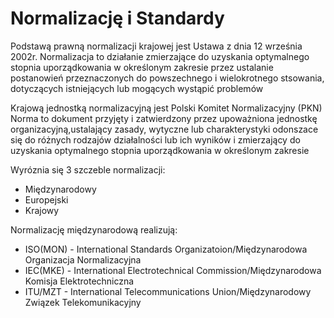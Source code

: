 # Normalizację i Standardy
Podstawą prawną normalizacji krajowej jest Ustawa z dnia 12 września 2002r.
Normalizacja to działanie zmierzające do uzyskania optymalnego stopnia uporządkowania w określonym zakresie przez ustalanie postanowień przeznaczonych do powszechnego i wielokrotnego stsowania, dotyczących istniejących lub mogących wystąpić problemów

Krajową jednostką normalizacyjną jest Polski Komitet Normalizacyjny (PKN)
Norma to dokument przyjęty i zatwierdzony przez upoważniona jednostkę organizacyjną,ustalający zasady, wytyczne lub charakterystyki odonszace się do różnych rodzajów działalności lub ich wyników i zmierzający do uzyskania optymalnego stopnia uporządkowania w określonym zakresie

Wyróznia się 3 szczeble normalizacji:
- Międzynarodowy
- Europejski
- Krajowy

Normalizację międzynarodową realizują:
- ISO(MON) - International Standards Organizatoion/Międzynarodowa Organizacja Normalizacyjna
- IEC(MKE) - International Electrotechnical Commission/Międzynarodowa Komisja Elektrotechniczna
- ITU/MZT - International Telecommunications Union/Międzynarodowy Związek Telekomunikacyjny


